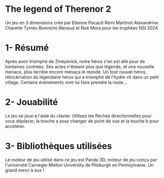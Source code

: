 # The legend of Therenor 2
Un jeu en 3 dimensions crée par Etienne Pacault Rémi Martinot Alexandrine Charette Tyméo Bonvicini-Renaud et Noé Mora pour les trophées NSI 2024.
# 1- Résumé
Après avoir triomphé de Zmeyevick, notre héros s'en est allé pour de lointaines contrées.
Ses actes n'étaient plus que légende, et une nouvelle menace, plus terrible encore menaça le monde.
Un tout nouvel héros, réincarnation du légendaire héros qui a triomphé de l'hydre vit dans un petit village.
Certains évènements vont lui faire prendre la route...
# 2- Jouabilité
Le jeu se joue à l'aide du clavier.
Utilisez les flèches directionnelles pour vous déplacer, la touche a pour changer de point de vue et la touche b pour accélérer.
# 3- Bibliothèques utilisées
Le moteur de jeu utilisé dans ce jeu est Panda 3D, moteur de jeu conçu par l'université Carnegie-Mellon University de Pitsburgh en Pennsylvanie.
Un grand merci à eux !
